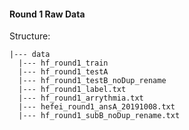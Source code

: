 #### Round 1 Raw Data

Structure:

```
|--- data
  |--- hf_round1_train
  |--- hf_round1_testA
  |--- hf_round1_testB_noDup_rename
  |--- hf_round1_label.txt
  |--- hf_round1_arrythmia.txt
  |--- hefei_round1_ansA_20191008.txt
  |--- hf_round1_subB_noDup_rename.txt
```